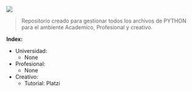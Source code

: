 ![](https://logodownload.org/wp-content/uploads/2019/10/python-logo-5.png)

> Repositorio creado para gestionar todos los archivos de PYTHON para el ambiente Academico, Profesional y creativo.


**Index:**           
+ Universidad:
    + None
+ Profesional:
    + None
+ Creativo:
    + Tutorial: Platzi
